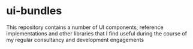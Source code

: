 # ui-bundles
This repository contains a number of UI components, reference implementations and other libraries that I find useful during the course of my regular consultancy and development engagements
